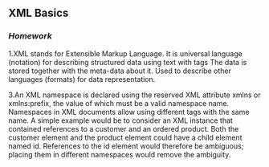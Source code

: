 ## XML Basics
### _Homework_

1.XML stands for Extensible Markup Language.
It is universal language (notation) for describing structured data using text with tags
The data is stored together with the meta-data about it.
Used to describe other languages (formats) for data representation.

3.An XML namespace is declared using the reserved XML attribute xmlns or xmlns:prefix, the value of which must be a valid namespace name.
Namespaces in XML documents allow using different tags with the same name. 
A simple example would be to consider an XML instance that contained references to a customer and an ordered product. Both the customer element and the product element could have a child element named id. References to the id element would therefore be ambiguous; placing them in different namespaces would remove the ambiguity.

